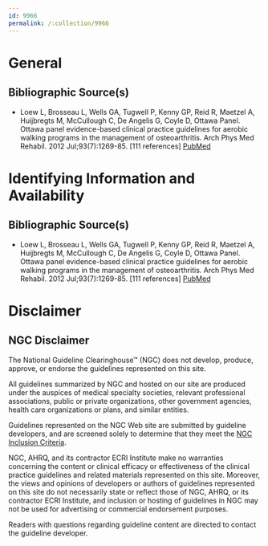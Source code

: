 ```yaml
---
id: 9966
permalink: /:collection/9966
---
```


# General

## Bibliographic Source(s)

- Loew L, Brosseau L, Wells GA, Tugwell P, Kenny GP, Reid R, Maetzel A, Huijbregts M, McCullough C, De Angelis G, Coyle D, Ottawa Panel. Ottawa panel evidence-based clinical practice guidelines for aerobic walking programs in the management of osteoarthritis. Arch Phys Med Rehabil. 2012 Jul;93(7):1269-85. [111 references] [ PubMed ](http://www.ncbi.nlm.nih.gov/entrez/query.fcgi?cmd=Retrieve&db=pubmed&dopt=Abstract&list_uids=22421624)

# Identifying Information and Availability

## Bibliographic Source(s)

- Loew L, Brosseau L, Wells GA, Tugwell P, Kenny GP, Reid R, Maetzel A, Huijbregts M, McCullough C, De Angelis G, Coyle D, Ottawa Panel. Ottawa panel evidence-based clinical practice guidelines for aerobic walking programs in the management of osteoarthritis. Arch Phys Med Rehabil. 2012 Jul;93(7):1269-85. [111 references] [ PubMed ](http://www.ncbi.nlm.nih.gov/entrez/query.fcgi?cmd=Retrieve&db=pubmed&dopt=Abstract&list_uids=22421624)

# Disclaimer

## NGC Disclaimer

The National Guideline Clearinghouse™ (NGC) does not develop, produce, approve, or endorse the guidelines represented on this site.

All guidelines summarized by NGC and hosted on our site are produced under the auspices of medical specialty societies, relevant professional associations, public or private organizations, other government agencies, health care organizations or plans, and similar entities.

Guidelines represented on the NGC Web site are submitted by guideline developers, and are screened solely to determine that they meet the [NGC Inclusion Criteria](/help-and-about/summaries/inclusion-criteria).

NGC, AHRQ, and its contractor ECRI Institute make no warranties concerning the content or clinical efficacy or effectiveness of the clinical practice guidelines and related materials represented on this site. Moreover, the views and opinions of developers or authors of guidelines represented on this site do not necessarily state or reflect those of NGC, AHRQ, or its contractor ECRI Institute, and inclusion or hosting of guidelines in NGC may not be used for advertising or commercial endorsement purposes.

Readers with questions regarding guideline content are directed to contact the guideline developer.

